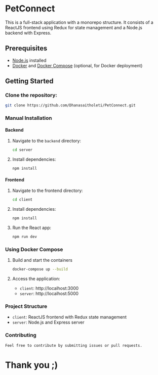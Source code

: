 # PetConnect

This is a full-stack application with a monorepo structure. It consists of a ReactJS frontend using Redux for state management and a Node.js backend with Express.

## Prerequisites

- [Node.js](https://nodejs.org/) installed
- [Docker](https://www.docker.com/) and [Docker Compose](https://docs.docker.com/compose/) (optional, for Docker deployment)

## Getting Started

### Clone the repository:

 ```bash
git clone https://github.com/Dhanasaitholeti/PetConnect.git
 ```

### Manual Installation

#### Backend

1. Navigate to the `backend` directory:

   ```bash
   cd server
   ```

2. Install dependencies:

   ```bash
   npm install
   ```

#### Frontend

1. Navigate to the frontend directory:

   ```bash
   cd client
   ```

2. Install dependencies:
   ```bash
   npm install
   ```
3. Run the React app:
   ```bash
   npm run dev
   ```

### Using Docker Compose

1. Build and start the containers

   ```bash
   docker-compose up --build
   ```

2. Access the application:

   - `client`: http://localhost:3000
   - `server`: http://localhost:5000

### Project Structure

- `client`: ReactJS frontend with Redux state management
- `server`: Node.js and Express server

### Contributing

    Feel free to contribute by submitting issues or pull requests.

# Thank you ;)
